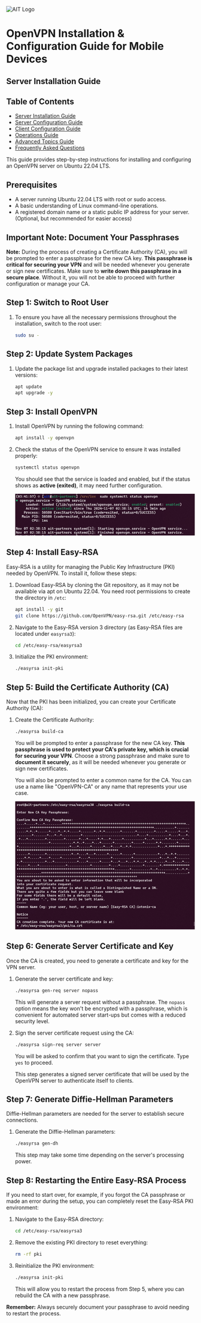 ![AIT Logo](https://www.ait.co.th/wp-content/uploads/2023/03/logo.png)

# OpenVPN Installation & Configuration Guide for Mobile Devices

## Server Installation Guide

<style>
{% include styles.css %}
</style>

<div class="container">
    <div class="sidebar">
        <h2>Table of Contents</h2>
        <ul>
            <li><a href="INSTALL,html">Server Installation Guide</a></li>
            <li><a href="CONFIG,html">Server Configuration Guide</a></li>
            <li><a href="CLIENT,html">Client Configuration Guide</a></li>
            <li><a href="OPERATIONS,html">Operations Guide</a></li>
            <li><a href="ADVANCED,html">Advanced Topics Guide</a></li>
            <li><a href="FAQ,html">Frequently Asked Questions</a></li>
        </ul>
    </div>
</div>

This guide provides step-by-step instructions for installing and configuring an OpenVPN server on Ubuntu 22.04 LTS.

## Prerequisites

- A server running Ubuntu 22.04 LTS with root or sudo access.
- A basic understanding of Linux command-line operations.
- A registered domain name or a static public IP address for your server. (Optional, but recommended for easier access)

## Important Note: Document Your Passphrases

**Note:** During the process of creating a Certificate Authority (CA), you will be prompted to enter a passphrase for the new CA key. **This passphrase is critical for securing your VPN** and will be needed whenever you generate or sign new certificates. Make sure to **write down this passphrase in a secure place**. Without it, you will not be able to proceed with further configuration or manage your CA.

## Step 1: Switch to Root User

1. To ensure you have all the necessary permissions throughout the installation, switch to the root user:

   ```bash
   sudo su -
   ```

## Step 2: Update System Packages

1. Update the package list and upgrade installed packages to their latest versions:

   ```bash
   apt update
   apt upgrade -y
   ```

## Step 3: Install OpenVPN

1. Install OpenVPN by running the following command:

   ```bash
   apt install -y openvpn
   ```

2. Check the status of the OpenVPN service to ensure it was installed properly:

   ```bash
   systemctl status openvpn
   ```

   You should see that the service is loaded and enabled, but if the status shows as **active (exited)**, it may need further configuration.

   ![OpenVPN Status](./images/OpenVpnStatus.png)

## Step 4: Install Easy-RSA

Easy-RSA is a utility for managing the Public Key Infrastructure (PKI) needed by OpenVPN. To install it, follow these steps:

1. Download Easy-RSA by cloning the Git repository, as it may not be available via apt on Ubuntu 22.04. You need root permissions to create the directory in `/etc`:

   ```bash
   apt install -y git
   git clone https://github.com/OpenVPN/easy-rsa.git /etc/easy-rsa
   ```

2. Navigate to the Easy-RSA version 3 directory (as Easy-RSA files are located under `easyrsa3`):

   ```bash
   cd /etc/easy-rsa/easyrsa3
   ```

3. Initialize the PKI environment:

   ```bash
   ./easyrsa init-pki
   ```

## Step 5: Build the Certificate Authority (CA)

Now that the PKI has been initialized, you can create your Certificate Authority (CA):

1. Create the Certificate Authority:

   ```bash
   ./easyrsa build-ca
   ```

   You will be prompted to enter a passphrase for the new CA key. **This passphrase is used to protect your CA's private key, which is crucial for securing your VPN**. Choose a strong passphrase and make sure to **document it securely**, as it will be needed whenever you generate or sign new certificates.

   You will also be prompted to enter a common name for the CA. You can use a name like "OpenVPN-CA" or any name that represents your use case.

   ![easyrsa-build-CA](./images/easyrsa-buildca.png)

## Step 6: Generate Server Certificate and Key

Once the CA is created, you need to generate a certificate and key for the VPN server.

1. Generate the server certificate and key:

   ```bash
   ./easyrsa gen-req server nopass
   ```

   This will generate a server request without a passphrase. The `nopass` option means the key won't be encrypted with a passphrase, which is convenient for automated server start-ups but comes with a reduced security level.

2. Sign the server certificate request using the CA:

   ```bash
   ./easyrsa sign-req server server
   ```

   You will be asked to confirm that you want to sign the certificate. Type `yes` to proceed.

   This step generates a signed server certificate that will be used by the OpenVPN server to authenticate itself to clients.

## Step 7: Generate Diffie-Hellman Parameters

Diffie-Hellman parameters are needed for the server to establish secure connections.

1. Generate the Diffie-Hellman parameters:

   ```bash
   ./easyrsa gen-dh
   ```

   This step may take some time depending on the server's processing power.

## Step 8: Restarting the Entire Easy-RSA Process

If you need to start over, for example, if you forgot the CA passphrase or made an error during the setup, you can completely reset the Easy-RSA PKI environment:

1. Navigate to the Easy-RSA directory:

   ```bash
   cd /etc/easy-rsa/easyrsa3
   ```

2. Remove the existing PKI directory to reset everything:

   ```bash
   rm -rf pki
   ```

3. Reinitialize the PKI environment:

   ```bash
   ./easyrsa init-pki
   ```

   This will allow you to restart the process from Step 5, where you can rebuild the CA with a new passphrase.

**Remember:** Always securely document your passphrase to avoid needing to restart the process.
